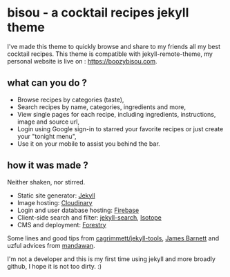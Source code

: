 # bisou - a cocktail recipes jekyll theme

I've made this theme to quickly browse and share to my friends all my best cocktail recipes.
This theme is compatible with jekyll-remote-theme, my personal website is live on : https://boozybisou.com.


## what can you do ?

- Browse recipes by categories (taste),
- Search recipes by name, categories, ingredients and more,
- View single pages for each recipe, including ingredients, instructions, image and source url,
- Login using Google sign-in to starred your favorite recipes or just create your "tonight menu",
- Use it on your mobile to assist you behind the bar.


## how it was made ?
Neither shaken, nor stirred.

- Static site generator: [Jekyll](https://github.com/jekyll/jekyll)
- Image hosting: [Cloudinary](https://cloudinary.com/)
- Login and user database hosting: [Firebase](https://firebase.google.com)
- Client-side search and filter: [jekyll-search](https://github.com/mathaywarduk/jekyll-search), [Isotope](https://isotope.metafizzy.co/)
- CMS and deployment: [Forestry](https://forestry.io/)

Some lines and good tips from [cagrimmett/jekyll-tools](https://github.com/cagrimmett/jekyll-tools), [James Barnett](https://codepen.io/jamesbarnett/pen/vlpkh) and uzful advices from [mandawan](https://github.com/mandawan).

I'm not a developer and this is my first time using jekyll and more broadly github, I hope it is not too dirty. :)
